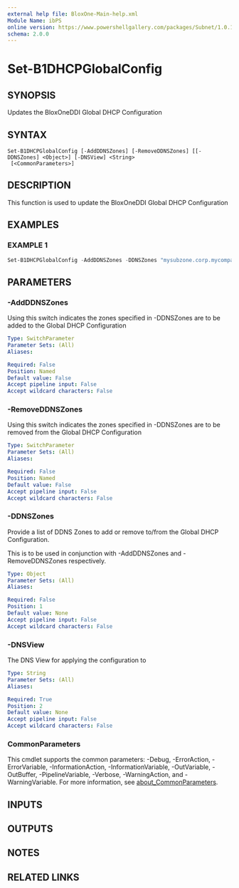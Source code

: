```yaml
---
external help file: BloxOne-Main-help.xml
Module Name: ibPS
online version: https://www.powershellgallery.com/packages/Subnet/1.0.14/Content/Public%5CGet-Subnet.ps1
schema: 2.0.0
---
```


# Set-B1DHCPGlobalConfig

## SYNOPSIS
Updates the BloxOneDDI Global DHCP Configuration

## SYNTAX

```
Set-B1DHCPGlobalConfig [-AddDDNSZones] [-RemoveDDNSZones] [[-DDNSZones] <Object>] [-DNSView] <String>
 [<CommonParameters>]
```

## DESCRIPTION
This function is used to update the BloxOneDDI Global DHCP Configuration

## EXAMPLES

### EXAMPLE 1
```powershell
Set-B1DHCPGlobalConfig -AddDDNSZones -DDNSZones "mysubzone.corp.mycompany.com" -DNSView "default"
```

## PARAMETERS

### -AddDDNSZones
Using this switch indicates the zones specified in -DDNSZones are to be added to the Global DHCP Configuration

```yaml
Type: SwitchParameter
Parameter Sets: (All)
Aliases:

Required: False
Position: Named
Default value: False
Accept pipeline input: False
Accept wildcard characters: False
```

### -RemoveDDNSZones
Using this switch indicates the zones specified in -DDNSZones are to be removed from the Global DHCP Configuration

```yaml
Type: SwitchParameter
Parameter Sets: (All)
Aliases:

Required: False
Position: Named
Default value: False
Accept pipeline input: False
Accept wildcard characters: False
```

### -DDNSZones
Provide a list of DDNS Zones to add or remove to/from the Global DHCP Configuration.

This is to be used in conjunction with -AddDDNSZones and -RemoveDDNSZones respectively.

```yaml
Type: Object
Parameter Sets: (All)
Aliases:

Required: False
Position: 1
Default value: None
Accept pipeline input: False
Accept wildcard characters: False
```

### -DNSView
The DNS View for applying the configuration to

```yaml
Type: String
Parameter Sets: (All)
Aliases:

Required: True
Position: 2
Default value: None
Accept pipeline input: False
Accept wildcard characters: False
```

### CommonParameters
This cmdlet supports the common parameters: -Debug, -ErrorAction, -ErrorVariable, -InformationAction, -InformationVariable, -OutVariable, -OutBuffer, -PipelineVariable, -Verbose, -WarningAction, and -WarningVariable. For more information, see [about_CommonParameters](http://go.microsoft.com/fwlink/?LinkID=113216).

## INPUTS

## OUTPUTS

## NOTES

## RELATED LINKS
